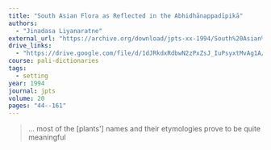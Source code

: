 ```yaml
---
title: "South Asian Flora as Reflected in the Abhidhānappadīpikā"
authors:
  - "Jinadasa Liyanaratne"
external_url: "https://archive.org/download/jpts-xx-1994/South%20Asian%20Flora%20as%20Reflected%20in%20the%20Abhidha%CC%84nappadi%CC%84pika%CC%84%20-%20Jinadasa%20Liyanaratne_text.pdf"
drive_links:
  - "https://drive.google.com/file/d/1dJRkdxRdbwN2zPxZsJ_IuPsyxtMvAg1A/view?usp=drivesdk"
course: pali-dictionaries
tags:
  - setting
year: 1994
journal: jpts
volume: 20
pages: "44--161"
---
```


> … most of the [plants'] names
and their etymologies prove to be quite meaningful
